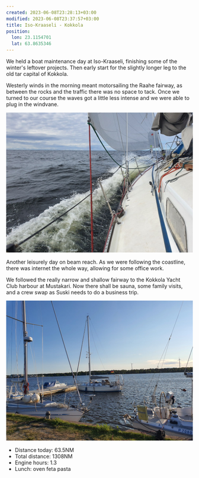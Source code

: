 ```yaml
---
created: 2023-06-08T23:28:13+03:00
modified: 2023-06-08T23:37:57+03:00
title: Iso-Kraaseli - Kokkola
position:
  lon: 23.1154701
  lat: 63.8635346
---
```


We held a boat maintenance day at Iso-Kraaseli, finishing some of the winter's leftover projects. Then early start for the slightly longer leg to the old tar capital of Kokkola.

Westerly winds in the morning meant motorsailing the Raahe fairway, as between the rocks and the traffic there was no space to tack. Once we turned to our course the waves got a little less intense and we were able to plug in the windvane.

![Image](../2023/431c69ffef9cd4a459fda50a1d849c81.jpg) 

Another leisurely day on beam reach. As we were following the coastline, there was internet the whole way, allowing for some office work.

We followed the really narrow and shallow fairway to the Kokkola Yacht Club harbour at Mustakari. Now there shall be sauna, some family visits, and a crew swap as Suski needs to do a business trip.

![Image](../2023/047ed5d37143fa80f1d94c0e1130689a.jpg) 

* Distance today: 63.5NM
* Total distance: 1308NM
* Engine hours: 1.3
* Lunch: oven feta pasta
